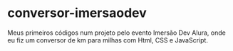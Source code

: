 # conversor-imersaodev
Meus primeiros códigos num projeto pelo evento Imersão Dev Alura, onde eu fiz um conversor de km para milhas com Html, CSS e JavaScript.
